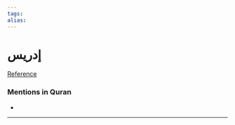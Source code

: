 ```yaml
---
tags: 
alias: 
---
```


# إدريس

[Reference](https://corpus.quran.com/concept.jsp?id=idris)

### Mentions in Quran
- 

---

